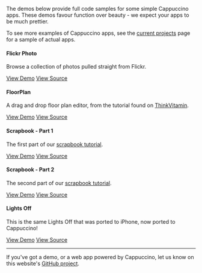 The demos below provide full code samples for some simple Cappuccino apps. These demos favour function over beauty - we expect your apps to be much prettier.

To see more examples of Cappuccino apps, see the [current projects](https://github.com/cappuccino/cappuccino/wiki/Current-Projects) page for a sample of actual apps.

#### Flickr Photo

Browse a collection of photos pulled straight from Flickr.

<a class="btn btn-primary" href="/learn/demos/FlickrPhoto/">View Demo</a>
<a class="btn" href="https://github.com/cappuccino/cappuccino-demos/tree/master/FlickrPhoto">View Source</a>


#### FloorPlan

A drag and drop floor plan editor, from the tutorial found on
[ThinkVitamin](http://www.thinkvitamin.com/features/ajax/add-undo-and-redo-to-your-web-application-with-cappuccino).

<a class="btn btn-primary" href="/learn/demos/FloorPlan/">View Demo</a>
<a class="btn" href="https://github.com/cappuccino/cappuccino-demos/tree/master/FloorPlan">View Source</a>


#### Scrapbook - Part 1

The first part of our [scrapbook tutorial](/learn/tutorials/scrapbook-tutorial-1/).

<a class="btn btn-primary" href="/learn/demos/Scrapbook/Part%201/">View Demo</a>
<a class="btn" href="https://github.com/cappuccino/cappuccino-demos/tree/master/Scrapbook/Part%201">View Source</a>


#### Scrapbook - Part 2

The second part of our [scrapbook tutorial](/learn/tutorials/scrapbook-tutorial-2/).

<a class="btn btn-primary" href="/learn/demos/Scrapbook/Part%202/">View Demo</a>
<a class="btn" href="https://github.com/cappuccino/cappuccino-demos/tree/master/Scrapbook/Part%202">View Source</a>


#### Lights Off

This is the same Lights Off that was ported to iPhone, now ported to Cappuccino!

<a class="btn btn-primary" href="/learn/demos/LightsOff/">View Demo</a>
<a class="btn" href="https://github.com/cappuccino/cappuccino-demos/tree/master/LightsOff">View Source</a>

---

If you've got a demo, or a web app powered by Cappuccino, let us know on this website's [GitHub project](https://github.com/cappuccino/cappuccino.org).
